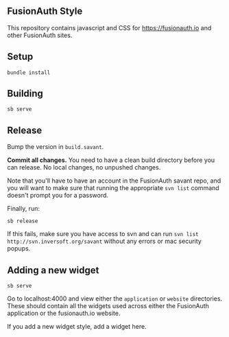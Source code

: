 ## FusionAuth Style

This repository contains javascript and CSS for https://fusionauth.io and other FusionAuth sites.

## Setup

```
bundle install
```

## Building

```
sb serve
```

## Release

Bump the version in `build.savant`.

**Commit all changes.** You need to have a clean build directory before you can release. No local changes, no unpushed changes.

Note that you'll have to have an account in the FusionAuth savant repo, and you will want to make sure that running the appropriate `svn list` command doesn't prompt you for a password.

Finally, run:

```
sb release
```

If this fails, make sure you have access to svn and can run `svn list http://svn.inversoft.org/savant` without any errors or mac security popups.

## Adding a new widget

```
sb serve
```

Go to localhost:4000 and view either the `application` or `website` directories. These should contain all the widgets used across either the FusionAuth application or the fusionauth.io website.

If you add a new widget style, add a widget here.
